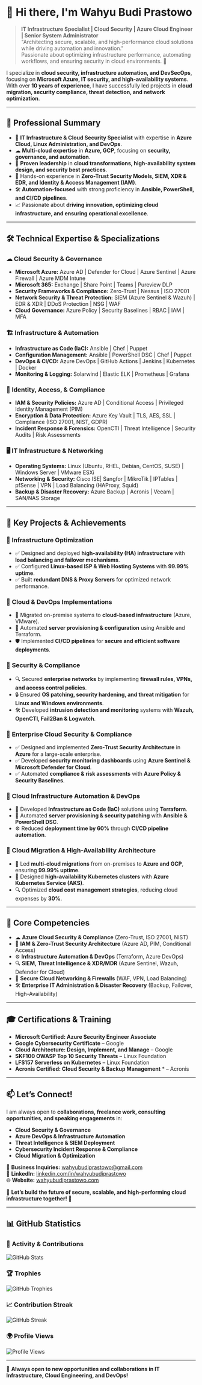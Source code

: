 
# 👋 Hi there, I'm Wahyu Budi Prastowo

> **IT Infrastructure Specialist | Cloud Security | Azure Cloud Engineer | Senior System Administrator**  
> "Architecting secure, scalable, and high-performance cloud solutions while driving automation and innovation."  
> Passionate about optimizing infrastructure performance, automating workflows, and ensuring security in cloud environments. 🚀

I specialize in **cloud security, infrastructure automation, and DevSecOps**, focusing on **Microsoft Azure, IT security, and high-availability systems**. With over **10 years of experience**, I have successfully led projects in **cloud migration, security compliance, threat detection, and network optimization**.

---

## 🎯 **Professional Summary**
- 🔭 **IT Infrastructure & Cloud Security Specialist** with expertise in **Azure Cloud, Linux Administration, and DevOps**.
- ☁ **Multi-cloud expertise** in **Azure, GCP**, focusing on **security, governance, and automation**.
- 🚀 **Proven leadership** in **cloud transformations, high-availability system design, and security best practices**.
- 🔐 Hands-on experience in **Zero-Trust Security Models, SIEM, XDR & EDR, and Identity & Access Management (IAM)**.
- 🛠 **Automation-focused** with strong proficiency in **Ansible, PowerShell, and CI/CD pipelines**.
- 📈 Passionate about **driving innovation, optimizing cloud infrastructure, and ensuring operational excellence**.

---

## 🛠 **Technical Expertise & Specializations**

### ☁ **Cloud Security & Governance**
- **Microsoft Azure:** Azure AD | Defender for Cloud | Azure Sentinel | Azure Firewall | Azure MDM Intune
- **Microsoft 365:** Exchange | Share Point | Teams | Pureview DLP
- **Security Frameworks & Compliance:** Zero-Trust | Nessus | ISO 27001 
- **Network Security & Threat Protection:** SIEM (Azure Sentinel & Wazuh) | EDR & XDR | DDoS Protection | NSG | WAF
- **Cloud Governance:** Azure Policy | Security Baselines | RBAC | IAM | MFA

### 🏗 **Infrastructure & Automation**
- **Infrastructure as Code (IaC):** Ansible | Chef | Puppet
- **Configuration Management:** Ansible | PowerShell DSC | Chef | Puppet
- **DevOps & CI/CD:** Azure DevOps | GitHub Actions | Jenkins | Kubernetes | Docker
- **Monitoring & Logging:** Solarwind |  Elastic ELK | Prometheus | Grafana

### 🔐 **Identity, Access, & Compliance**
- **IAM & Security Policies:** Azure AD | Conditional Access | Privileged Identity Management (PIM)
- **Encryption & Data Protection:** Azure Key Vault | TLS, AES, SSL | Compliance (ISO 27001, NIST, GDPR)
- **Incident Response & Forensics:** OpenCTI | Threat Intelligence | Security Audits | Risk Assessments

### 🖥 **IT Infrastructure & Networking**
- **Operating Systems:** Linux (Ubuntu, RHEL, Debian, CentOS, SUSE) | Windows Server | VMware ESXi
- **Networking & Security:** Cisco ISE| Sangfor | MikroTik | IPTables | pfSense | VPN | Load Balancing (HAProxy, Squid)
- **Backup & Disaster Recovery:** Azure Backup | Acronis | Veeam | SAN/NAS Storage 

---

## 🚀 **Key Projects & Achievements**

### 🔹 **Infrastructure Optimization**
- ✅ Designed and deployed **high-availability (HA) infrastructure** with **load balancing and failover mechanisms**.
- ✅ Configured **Linux-based ISP & Web Hosting Systems** with **99.99% uptime**.
- ✅ Built **redundant DNS & Proxy Servers** for optimized network performance.

### 🔹 **Cloud & DevOps Implementations**
- 🚀 Migrated on-premise systems to **cloud-based infrastructure** (Azure, VMware).
- 🔧 Automated **server provisioning & configuration** using Ansible and Terraform.
- 🛡 Implemented **CI/CD pipelines** for **secure and efficient software deployments**.

### 🔹 **Security & Compliance**
- 🔍 Secured **enterprise networks** by implementing **firewall rules, VPNs, and access control policies**.
- 🔒 Ensured **OS patching, security hardening, and threat mitigation** for **Linux and Windows environments**.
- 🛠 Developed **intrusion detection and monitoring** systems with **Wazuh, OpenCTI, Fail2Ban & Logwatch**.

### 🔹 **Enterprise Cloud Security & Compliance**
- ✅ Designed and implemented **Zero-Trust Security Architecture** in **Azure** for a large-scale enterprise.
- ✅ Developed **security monitoring dashboards** using **Azure Sentinel & Microsoft Defender for Cloud**.
- ✅ Automated **compliance & risk assessments** with **Azure Policy & Security Baselines**.

### 🔹 **Cloud Infrastructure Automation & DevOps**
- 🚀 Developed **Infrastructure as Code (IaC)** solutions using **Terraform**.
- 🔧 Automated **server provisioning & security patching** with **Ansible & PowerShell DSC**.
- ⚙ Reduced **deployment time by 60%** through **CI/CD pipeline automation**.

### 🔹 **Cloud Migration & High-Availability Architecture**
- 🔐 Led **multi-cloud migrations** from on-premises to **Azure and GCP**, ensuring **99.99% uptime**.
- 🏢 Designed **high-availability Kubernetes clusters** with **Azure Kubernetes Service (AKS)**.
- 🔍 Optimized **cloud cost management strategies**, reducing cloud expenses by **30%**.

---

## 🎯 **Core Competencies**
- ☁ **Azure Cloud Security & Compliance** (Zero-Trust, ISO 27001, NIST)
- 🔐 **IAM & Zero-Trust Security Architecture** (Azure AD, PIM, Conditional Access)
- ⚙ **Infrastructure Automation & DevOps** (Terraform, Azure DevOps)
- 🔍 **SIEM, Threat Intelligence & XDR/MDR** (Azure Sentinel, Wazuh,  Defender for Cloud)
- 📡 **Secure Cloud Networking & Firewalls** (WAF, VPN, Load Balancing)
- 🛠 **Enterprise IT Administration & Disaster Recovery** (Backup, Failover, High-Availability)

---

## 🎓 **Certifications & Training**
- **Microsoft Certified: Azure Security Engineer Associate**
- **Google Cybersecurity Certificate** – Google
- **Cloud Architecture: Design, Implement, and Manage** – Google
- **SKF100 OWASP Top 10 Security Threats** – Linux Foundation
- **LFS157 Serverless on Kubernetes** – Linux Foundation
- **Acronis Certified: Cloud Security & Backup Management** * – Acronis


---

## 📫 **Let’s Connect!**
I am always open to **collaborations, freelance work, consulting opportunities, and speaking engagements** in:
- **Cloud Security & Governance**
- **Azure DevOps & Infrastructure Automation**
- **Threat Intelligence & SIEM Deployment**
- **Cybersecurity Incident Response & Compliance**
- **Cloud Migration & Optimization**

📧 **Business Inquiries:** wahyubudiprastowo@gmail.com  
💼 **LinkedIn:** [linkedin.com/in/wahyubudiprastowo](https://www.linkedin.com/in/wahyubudiprastowo)  
🌐 **Website:** [wahyubudiprastowo.com](http://wahyubudiprastowo.com)  

🔹 **Let’s build the future of secure, scalable, and high-performing cloud infrastructure together! 🚀**

---

## 📊 **GitHub Statistics**
### 📌 **Activity & Contributions**
![GitHub Stats](https://github-readme-stats.vercel.app/api?username=wahyubudiprastowo&show_icons=true&count_private=true&include_all_commits&theme=radical)

### 🏆 **Trophies**
![GitHub Trophies](https://github-profile-trophy.vercel.app/?username=wahyubudiprastowo&theme=radical&row=1)

### 📈 **Contribution Streak**
![GitHub Streak](https://github-readme-streak-stats.herokuapp.com/?user=wahyubudiprastowo&theme=radical)

### 🌍 **Profile Views**
![Profile Views](https://komarev.com/ghpvc/?username=wahyubudiprastowo&color=brightgreen)

---

🚀 **Always open to new opportunities and collaborations in IT Infrastructure, Cloud Engineering, and DevOps!**
